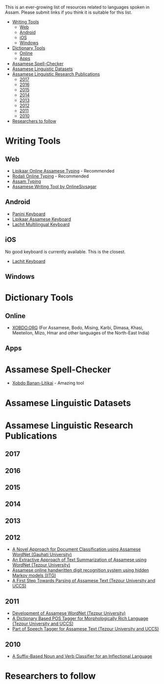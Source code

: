 This is an ever-growing list of resources related to languages spoken in Assam. Please submit links if you think it is suitable for this list.

<!-- TOC -->

- [Writing Tools](#writing-tools)
    - [Web](#web)
    - [Android](#android)
    - [iOS](#ios)
    - [Windows](#windows)
- [Dictionary Tools](#dictionary-tools)
    - [Online](#online)
    - [Apps](#apps)
- [Assamese Spell-Checker](#assamese-spell-checker)
- [Assamese Linguistic Datasets](#assamese-linguistic-datasets)
- [Assamese Linguistic Research Publications](#assamese-linguistic-research-publications)
    - [2017](#2017)
    - [2016](#2016)
    - [2015](#2015)
    - [2014](#2014)
    - [2013](#2013)
    - [2012](#2012)
    - [2011](#2011)
    - [2010](#2010)
- [Researchers to follow](#researchers-to-follow)

<!-- /TOC -->


# Writing Tools
## Web
* [Lipikaar Online Assamese Typing](http://www.lipikaar.com/online-editor/assamese-typing) - Recommended
* [Rodali Online Typing](http://www.sltdassam.com/rodalionline.html) - Recommended
* [Assam Typing](http://assamese.indiatyping.com/)
* [Assamese Writing Tool by OnlineSivsagar](http://onlinesivasagar.com/tools/assamese_writer.html)

## Android
* [Panini Keyboard](https://play.google.com/store/apps/details?id=com.paninikeypad.assamese&hl=en) 
* [Lipikaar Assamese Keyboard](https://play.google.com/store/apps/details?id=com.lipikaar.android.keyboard.assamese)
* [Lachit Multilingual Keyboard](https://play.google.com/store/apps/details?id=com.lachit.android.assamese&hl=en)

## iOS

No good keyboard is currently available. This is the closest.
* [Lachit Keyboard](https://itunes.apple.com/us/app/lachit/id909360648?mt=8)

## Windows

# Dictionary Tools

## Online
* [XOBDO.ORG](www.xobdo.org) (For Assamese, Bodo, Mising, Karbi, Dimasa, Khasi, Meeteilon, Mizo, Hmar and other languages of the North-East India)
## Apps

# Assamese Spell-Checker

* [Xobdo Banan-Litikai](http://www.xobdo.org/litikai2/) - Amazing tool

# Assamese Linguistic Datasets


# Assamese Linguistic Research Publications

## 2017
## 2016
## 2015
## 2014
## 2013
## 2012
* [A Novel Approach for Document Classification using Assamese WordNet (Gauhati University)](https://s3.amazonaws.com/academia.edu.documents/31907561/gwc2012.pdf?AWSAccessKeyId=AKIAIWOWYYGZ2Y53UL3A&Expires=1508258792&Signature=gXmEeclvRbXIDsDAH2qf3WoUKFA%3D&response-content-disposition=inline%3B%20filename%3DA_Novel_Approach_for_Document_Classifica.pdf#page=329)
* [An Extractive Approach of Text Summarization of Assamese using WordNet (Tezpur University)](publications/gwc_12_word.pdf)
* [Assamese online handwritten digit recognition system using hidden Markov models (IITG)](https://goo.gl/Vjd3p4)
* [A First Step Towards Parsing of Assamese Text (Tezpur University and UCCS)](publications/SahariaNavaPondicherry2010.pdf)
## 2011
* [Development of Assamese WordNet (Tezpur University)](publications/nwdaa_11.pdf)
* [A Dictionary Based POS Tagger for Morphologically Rich Language (Tezpur University and UCCS)](publications/SahariaNavaTU2011.pdf)
* [Part of Speech Tagger for Assamese Text (Tezpur University and UCCS)](https://goo.gl/EPFRso)
## 2010
* [A Suffix-Based Noun and Verb Classifier for an Inflectional Language](http://ieeexplore.ieee.org/abstract/document/5681558/)

# Researchers to follow




